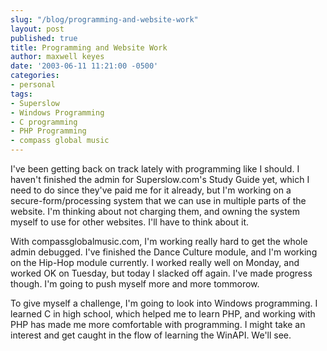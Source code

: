 ```yaml
---
slug: "/blog/programming-and-website-work"
layout: post
published: true
title: Programming and Website Work
author: maxwell keyes
date: '2003-06-11 11:21:00 -0500'
categories:
- personal
tags:
- Superslow
- Windows Programming
- C programming
- PHP Programming
- compass global music
---
```


I've been getting back on track lately with programming like I should. I haven't
finished the admin for Superslow.com's Study Guide yet, which I need to do since
they've paid me for it already, but I'm working on a secure-form/processing
system that we can use in multiple parts of the website. I'm thinking about not
charging them, and owning the system myself to use for other websites. I'll have
to think about it.

With compassglobalmusic.com, I'm working really hard to get the whole admin
debugged. I've finished the Dance Culture module, and I'm working on the Hip-Hop
module currently. I worked really well on Monday, and worked OK on Tuesday, but
today I slacked off again. I've made progress though. I'm going to push myself
more and more tommorow.

To give myself a challenge, I'm going to look into Windows programming. I
learned C in high school, which helped me to learn PHP, and working with PHP has
made me more comfortable with programming. I might take an interest and get
caught in the flow of learning the WinAPI. We'll see.
